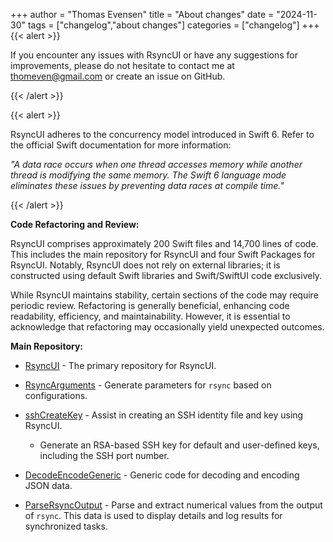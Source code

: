 +++
author = "Thomas Evensen"
title = "About changes"
date = "2024-11-30"
tags = ["changelog","about changes"]
categories = ["changelog"]
+++
{{< alert >}}

If you encounter any issues with RsyncUI or have any suggestions for improvements, please do not hesitate to contact me at <thomeven@gmail.com>
or create an issue on GitHub.

{{< /alert >}}

{{< alert >}}

RsyncUI adheres to the concurrency model introduced in Swift 6. Refer to the official Swift documentation for more information:

*"A data race occurs when one thread accesses memory while another thread is modifying the same memory.
The Swift 6 language mode eliminates these issues by preventing data races at compile time."*

{{< /alert >}}


**Code Refactoring and Review:**

RsyncUI comprises approximately 200 Swift files and 14,700 lines of code. This includes the main repository for RsyncUI and four Swift Packages for RsyncUI. Notably, RsyncUI does not rely on external libraries; it is constructed using default Swift libraries and Swift/SwiftUI code exclusively.

While RsyncUI maintains stability, certain sections of the code may require periodic review. Refactoring is generally beneficial, enhancing code readability, efficiency, and maintainability. However, it is essential to acknowledge that refactoring may occasionally yield unexpected outcomes.

**Main Repository:**

- [RsyncUI](https://github.com/rsyncOSX/RsyncUI) - The primary repository for RsyncUI.

- [RsyncArguments](https://github.com/rsyncOSX/RsyncArguments) - Generate parameters for `rsync` based on configurations.
- [sshCreateKey](https://github.com/rsyncOSX/sshCreateKey) - Assist in creating an SSH identity file and key using RsyncUI.
	- Generate an RSA-based SSH key for default and user-defined keys, including the SSH port number.
- [DecodeEncodeGeneric](https://github.com/rsyncOSX/DecodeEncodeGeneric) - Generic code for decoding and encoding JSON data.
- [ParseRsyncOutput](https://github.com/rsyncOSX/ParseRsyncOutput) - Parse and extract numerical values from the output of `rsync`. This data is used to display details and log results for synchronized tasks.
